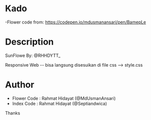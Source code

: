 # Kado
-Flower code from: https://codepen.io/mdusmanansari/pen/BamepLe


# Description
SunFlowe By: @RHHDYTT_

Responsive Web -- bisa langsung disesuikan di file css --> style.css

# Author
- Flower Code : Rahmat Hidayat (@MdUsmanAnsari)
- Index Code : Rahmat Hidayat (@Septiandwica)

Thanks